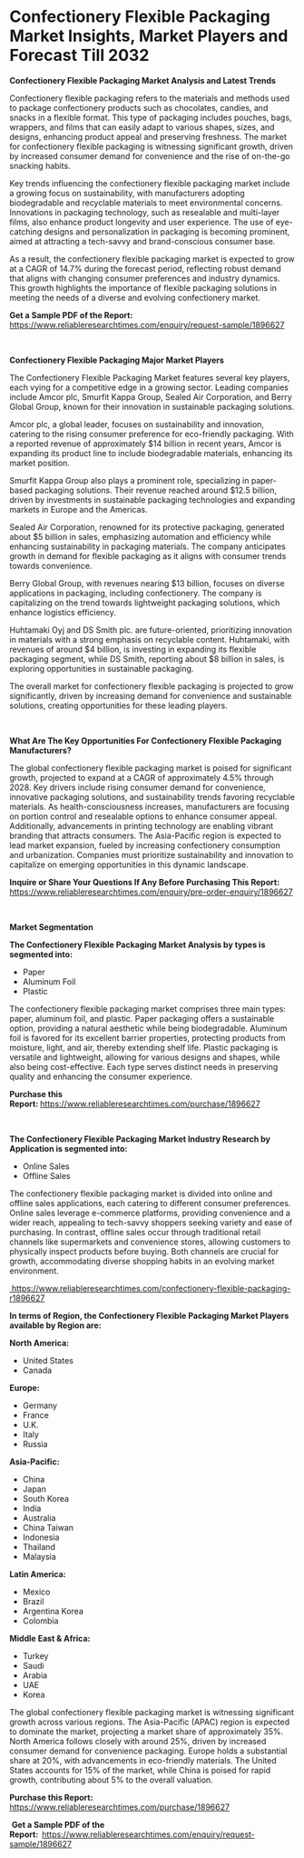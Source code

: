<p><h1>Confectionery Flexible Packaging Market Insights, Market Players and Forecast Till 2032</h1></p><p><strong>Confectionery Flexible Packaging Market Analysis and Latest Trends</strong></p>
<p><p>Confectionery flexible packaging refers to the materials and methods used to package confectionery products such as chocolates, candies, and snacks in a flexible format. This type of packaging includes pouches, bags, wrappers, and films that can easily adapt to various shapes, sizes, and designs, enhancing product appeal and preserving freshness. The market for confectionery flexible packaging is witnessing significant growth, driven by increased consumer demand for convenience and the rise of on-the-go snacking habits.</p><p>Key trends influencing the confectionery flexible packaging market include a growing focus on sustainability, with manufacturers adopting biodegradable and recyclable materials to meet environmental concerns. Innovations in packaging technology, such as resealable and multi-layer films, also enhance product longevity and user experience. The use of eye-catching designs and personalization in packaging is becoming prominent, aimed at attracting a tech-savvy and brand-conscious consumer base. </p><p>As a result, the confectionery flexible packaging market is expected to grow at a CAGR of 14.7% during the forecast period, reflecting robust demand that aligns with changing consumer preferences and industry dynamics. This growth highlights the importance of flexible packaging solutions in meeting the needs of a diverse and evolving confectionery market.</p></p>
<p><strong>Get a Sample PDF of the Report:&nbsp;</strong> <a href="https://www.reliableresearchtimes.com/enquiry/request-sample/1896627?utm_campaign=3109&utm_medium=2&utm_source=Github&utm_content=ia&utm_term=19042025&utm_id=confectionery-flexible-packaging">https://www.reliableresearchtimes.com/enquiry/request-sample/1896627</a></p>
<p>&nbsp;</p>
<p><strong>Confectionery Flexible Packaging Major Market Players</strong></p>
<p><p>The Confectionery Flexible Packaging Market features several key players, each vying for a competitive edge in a growing sector. Leading companies include Amcor plc, Smurfit Kappa Group, Sealed Air Corporation, and Berry Global Group, known for their innovation in sustainable packaging solutions. </p><p>Amcor plc, a global leader, focuses on sustainability and innovation, catering to the rising consumer preference for eco-friendly packaging. With a reported revenue of approximately $14 billion in recent years, Amcor is expanding its product line to include biodegradable materials, enhancing its market position.</p><p>Smurfit Kappa Group also plays a prominent role, specializing in paper-based packaging solutions. Their revenue reached around $12.5 billion, driven by investments in sustainable packaging technologies and expanding markets in Europe and the Americas.</p><p>Sealed Air Corporation, renowned for its protective packaging, generated about $5 billion in sales, emphasizing automation and efficiency while enhancing sustainability in packaging materials. The company anticipates growth in demand for flexible packaging as it aligns with consumer trends towards convenience.</p><p>Berry Global Group, with revenues nearing $13 billion, focuses on diverse applications in packaging, including confectionery. The company is capitalizing on the trend towards lightweight packaging solutions, which enhance logistics efficiency.</p><p>Huhtamaki Oyj and DS Smith plc. are future-oriented, prioritizing innovation in materials with a strong emphasis on recyclable content. Huhtamaki, with revenues of around $4 billion, is investing in expanding its flexible packaging segment, while DS Smith, reporting about $8 billion in sales, is exploring opportunities in sustainable packaging.</p><p>The overall market for confectionery flexible packaging is projected to grow significantly, driven by increasing demand for convenience and sustainable solutions, creating opportunities for these leading players.</p></p>
<p>&nbsp;</p>
<p><strong>What Are The Key Opportunities For Confectionery Flexible Packaging Manufacturers?</strong></p>
<p><p>The global confectionery flexible packaging market is poised for significant growth, projected to expand at a CAGR of approximately 4.5% through 2028. Key drivers include rising consumer demand for convenience, innovative packaging solutions, and sustainability trends favoring recyclable materials. As health-consciousness increases, manufacturers are focusing on portion control and resealable options to enhance consumer appeal. Additionally, advancements in printing technology are enabling vibrant branding that attracts consumers. The Asia-Pacific region is expected to lead market expansion, fueled by increasing confectionery consumption and urbanization. Companies must prioritize sustainability and innovation to capitalize on emerging opportunities in this dynamic landscape.</p></p>
<p><strong>Inquire or Share Your Questions If Any Before Purchasing This Report:</strong> <a href="https://www.reliableresearchtimes.com/enquiry/pre-order-enquiry/1896627?utm_campaign=3109&utm_medium=2&utm_source=Github&utm_content=ia&utm_term=19042025&utm_id=confectionery-flexible-packaging">https://www.reliableresearchtimes.com/enquiry/pre-order-enquiry/1896627</a></p>
<p>&nbsp;</p>
<p><strong>Market Segmentation</strong></p>
<p><strong>The Confectionery Flexible Packaging Market Analysis by types is segmented into:</strong></p>
<p><ul><li>Paper</li><li>Aluminum Foil</li><li>Plastic</li></ul></p>
<p><p>The confectionery flexible packaging market comprises three main types: paper, aluminum foil, and plastic. Paper packaging offers a sustainable option, providing a natural aesthetic while being biodegradable. Aluminum foil is favored for its excellent barrier properties, protecting products from moisture, light, and air, thereby extending shelf life. Plastic packaging is versatile and lightweight, allowing for various designs and shapes, while also being cost-effective. Each type serves distinct needs in preserving quality and enhancing the consumer experience.</p></p>
<p><strong>Purchase this Report:&nbsp;</strong><a href="https://www.reliableresearchtimes.com/purchase/1896627?utm_campaign=3109&utm_medium=2&utm_source=Github&utm_content=ia&utm_term=19042025&utm_id=confectionery-flexible-packaging">https://www.reliableresearchtimes.com/purchase/1896627</a></p>
<p>&nbsp;</p>
<p><strong>The Confectionery Flexible Packaging Market Industry Research by Application is segmented into:</strong></p>
<p><ul><li>Online Sales</li><li>Offline Sales</li></ul></p>
<p><p>The confectionery flexible packaging market is divided into online and offline sales applications, each catering to different consumer preferences. Online sales leverage e-commerce platforms, providing convenience and a wider reach, appealing to tech-savvy shoppers seeking variety and ease of purchasing. In contrast, offline sales occur through traditional retail channels like supermarkets and convenience stores, allowing customers to physically inspect products before buying. Both channels are crucial for growth, accommodating diverse shopping habits in an evolving market environment.</p></p>
<p><a href="https://www.reliableresearchtimes.com/confectionery-flexible-packaging-r1896627?utm_campaign=3109&utm_medium=2&utm_source=Github&utm_content=ia&utm_term=19042025&utm_id=confectionery-flexible-packaging">&nbsp;https://www.reliableresearchtimes.com/confectionery-flexible-packaging-r1896627</a></p>
<p><strong>In terms of Region, the Confectionery Flexible Packaging Market Players available by Region are:</strong></p>
<p>
    <p> <strong> North America: </strong>
        <ul>
            <li>United States</li>
            <li>Canada</li>
        </ul>
        </p> 
    <p> <strong> Europe: </strong>
        <ul>
            <li>Germany</li>
            <li>France</li>
            <li>U.K.</li>
            <li>Italy</li>
            <li>Russia</li>
        </ul>
        </p> 
    <p> <strong> Asia-Pacific: </strong>
        <ul>
            <li>China</li>
            <li>Japan</li>
            <li>South Korea</li>
            <li>India</li>
            <li>Australia</li>
            <li>China Taiwan</li>
            <li>Indonesia</li>
            <li>Thailand</li>
            <li>Malaysia</li>
        </ul>
        </p> 
    <p> <strong> Latin America: </strong>
        <ul>
            <li>Mexico</li>
            <li>Brazil</li>
            <li>Argentina Korea</li>
            <li>Colombia</li>
        </ul>
        </p> 
    <p> <strong> Middle East & Africa: </strong>
        <ul>
            <li>Turkey</li>
            <li>Saudi</li>
            <li>Arabia</li>
            <li>UAE</li>
            <li>Korea</li>
        </ul>
    </p>
    </p>
<p><p>The global confectionery flexible packaging market is witnessing significant growth across various regions. The Asia-Pacific (APAC) region is expected to dominate the market, projecting a market share of approximately 35%. North America follows closely with around 25%, driven by increased consumer demand for convenience packaging. Europe holds a substantial share at 20%, with advancements in eco-friendly materials. The United States accounts for 15% of the market, while China is poised for rapid growth, contributing about 5% to the overall valuation.</p></p>
<p><strong>Purchase this Report: </strong><a href="https://www.reliableresearchtimes.com/purchase/1896627?utm_campaign=3109&utm_medium=2&utm_source=Github&utm_content=ia&utm_term=19042025&utm_id=confectionery-flexible-packaging">https://www.reliableresearchtimes.com/purchase/1896627</a></p>
<p>&nbsp;<strong>Get a Sample PDF of the Report:&nbsp;&nbsp;</strong><a href="https://www.reliableresearchtimes.com/enquiry/request-sample/1896627?utm_campaign=3109&utm_medium=2&utm_source=Github&utm_content=ia&utm_term=19042025&utm_id=confectionery-flexible-packaging">https://www.reliableresearchtimes.com/enquiry/request-sample/1896627</a></p>
<p><strong></strong></p>
<p><p></p><p></p><p></p></p>